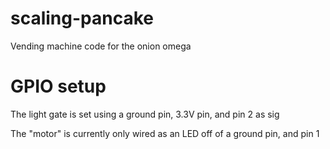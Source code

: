 # scaling-pancake
Vending machine code for the onion omega

# GPIO setup

The light gate is set using a ground pin, 3.3V pin, and pin 2 as sig

The "motor" is currently only wired as an LED off of a ground pin, and pin 1
